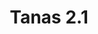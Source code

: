 ---
title: Tanas 2.1
date: 
draft: false

# descripcion
description : Argolla de plata simple cierre italiano

materials: Plata 925

color: Plateado

dimensions: 2,1cm diam

code: 01-11-0486

type: "Aros"

categories: []

price: $1.410,00

price_eftvo: $1.200,00

# Images
# first image will be shown in the product page
images:
  # - image: "images/path_to_image"
  # La ubicacion de las imagenes es imagenes/Aros/Aros.Argollas/01-11-0486-tanas-2.1
  - image: "./images/aros/argollas/01-11-0486_a.JPG"
---